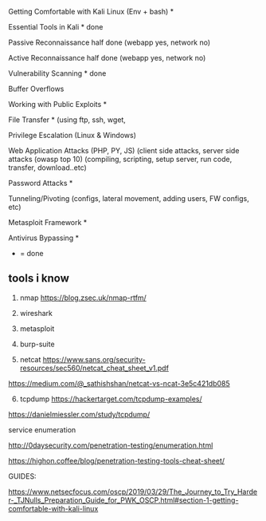 Getting Comfortable with Kali Linux (Env + bash)  *

Essential Tools in Kali * done 

Passive Reconnaissance half done (webapp yes, network no) 

Active Reconnaissance  half done (webapp yes, network no) 

Vulnerability Scanning  * done

Buffer Overflows 

Working with Public Exploits * 

File Transfer * (using ftp, ssh, wget, 

Privilege Escalation (Linux & Windows) 

Web Application Attacks (PHP, PY, JS) (client side attacks, server side attacks (owasp top 10) 
    (compiling, scripting, setup server, run code, transfer, download..etc) 
    
Password Attacks *

Tunneling/Pivoting (configs, lateral movement, adding users, FW configs, etc) 

Metasploit Framework * 

Antivirus Bypassing * 
    

* = done 

## tools i know 

1. nmap https://blog.zsec.uk/nmap-rtfm/ 

2. wireshark 
3. metasploit 
4. burp-suite 
5. netcat
https://www.sans.org/security-resources/sec560/netcat_cheat_sheet_v1.pdf 

https://medium.com/@_sathishshan/netcat-vs-ncat-3e5c421db085


6. tcpdump 
https://hackertarget.com/tcpdump-examples/ 

https://danielmiessler.com/study/tcpdump/


service enumeration 

http://0daysecurity.com/penetration-testing/enumeration.html 

https://highon.coffee/blog/penetration-testing-tools-cheat-sheet/ 



GUIDES:


https://www.netsecfocus.com/oscp/2019/03/29/The_Journey_to_Try_Harder-_TJNulls_Preparation_Guide_for_PWK_OSCP.html#section-1-getting-comfortable-with-kali-linux 

